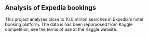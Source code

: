 ## Analysis of Expedia bookings

This project analyzes close to 10.0 million searches in Expedia's hotel booking platform. The data is has been repurposed from Kaggle competition, see the terms of use at the Kaggle website.

